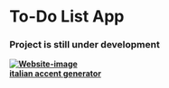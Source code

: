 <h1><b>To-Do List App<b></h1>
<h3><en>Project is still under development<en></h3>
  
<a href="https://ibb.co/wpP0GXY"><img src="https://i.ibb.co/ssNmxGt/Website-image.jpg" alt="Website-image" border="0"></a><br /><a target='_blank' href='https://usefulwebtool.com/'>italian accent generator</a><br />
